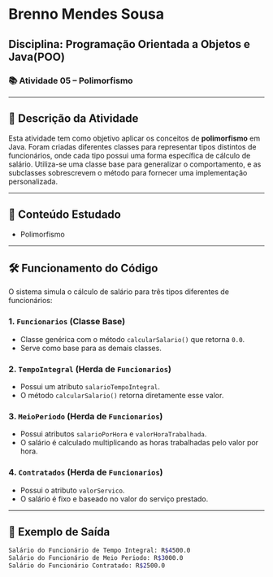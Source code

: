 # Brenno Mendes Sousa

## Disciplina: Programação Orientada a Objetos e Java(POO)

### 📚 Atividade 05 – Polimorfismo

---

## 📄 Descrição da Atividade

Esta atividade tem como objetivo aplicar os conceitos de **polimorfismo** em Java. Foram criadas diferentes classes para representar tipos distintos de funcionários, onde cada tipo possui uma forma específica de cálculo de salário. Utiliza-se uma classe base para generalizar o comportamento, e as subclasses sobrescrevem o método para fornecer uma implementação personalizada.

---

## 📌 Conteúdo Estudado

- Polimorfismo

---

## 🛠️ Funcionamento do Código

O sistema simula o cálculo de salário para três tipos diferentes de funcionários:

### 1. `Funcionarios` (Classe Base)
- Classe genérica com o método `calcularSalario()` que retorna `0.0`.
- Serve como base para as demais classes.

### 2. `TempoIntegral` (Herda de `Funcionarios`)
- Possui um atributo `salarioTempoIntegral`.
- O método `calcularSalario()` retorna diretamente esse valor.

### 3. `MeioPeriodo` (Herda de `Funcionarios`)
- Possui atributos `salarioPorHora` e `valorHoraTrabalhada`.
- O salário é calculado multiplicando as horas trabalhadas pelo valor por hora.

### 4. `Contratados` (Herda de `Funcionarios`)
- Possui o atributo `valorServico`.
- O salário é fixo e baseado no valor do serviço prestado.

---

## 🧪 Exemplo de Saída

```bash
Salário do Funcionário de Tempo Integral: R$4500.0
Salário do Funcionário de Meio Periodo: R$3000.0
Salário do Funcionário Contratado: R$2500.0
